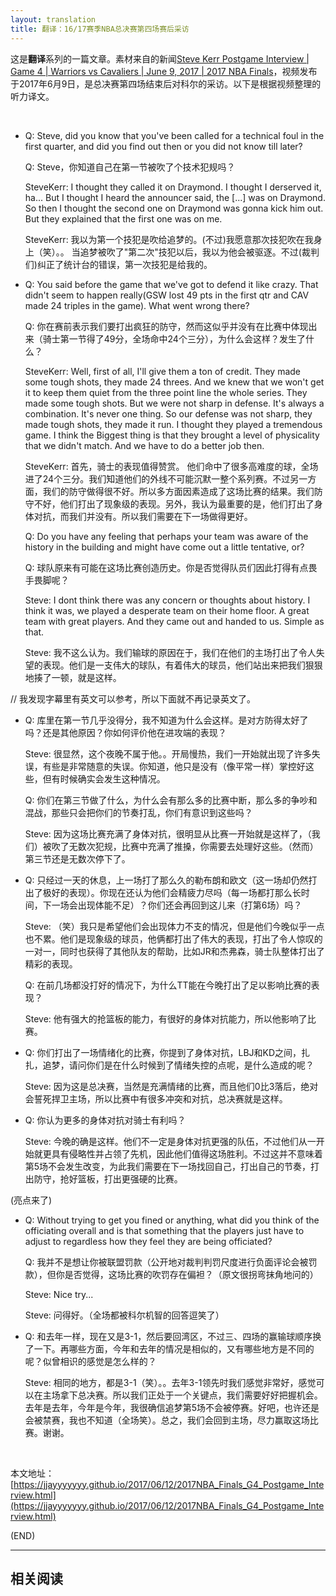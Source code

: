 ```yaml
---
layout: translation
title: 翻译：16/17赛季NBA总决赛第四场赛后采访
---
```



这是**翻译**系列的一篇文章。素材来自的新闻[Steve Kerr Postgame Interview \| Game 4 \| Warriors vs Cavaliers \| June 9, 2017 \| 2017 NBA Finals](https://www.youtube.com/watch?v=K2ld4KddNYc)，视频发布于2017年6月9日，是总决赛第四场结束后对科尔的采访。以下是根据视频整理的听力译文。

<br/>

*	Q: Steve, did you know that you've been called for a technical foul in the first quarter, and did you find out then or you did not know till later?

	Q: Steve，你知道自己在第一节被吹了个技术犯规吗？

	SteveKerr: I thought they called it on Draymond. I thought I derserved it, ha... But I thought I heard the announcer said, the [...] was on Draymond. So then I thought the second one on Draymond was gonna kick him out. But they explained that the first one was on me.

	SteveKerr: 我以为第一个技犯是吹给追梦的。(不过)我愿意那次技犯吹在我身上（笑）。。 当追梦被吹了"第二次"技犯以后，我以为他会被驱逐。不过(裁判们)纠正了统计台的错误，第一次技犯是给我的。

*	Q: You said before the game that we've got to defend it like crazy. That didn't seem to happen really(GSW lost 49 pts in the first qtr and CAV made 24 triples in the game). What went wrong there?

	Q: 你在赛前表示我们要打出疯狂的防守，然而这似乎并没有在比赛中体现出来（骑士第一节得了49分，全场命中24个三分），为什么会这样？发生了什么？

	SteveKerr: Well, first of all, I'll give them a ton of credit. They made some tough shots, they made 24 threes. And we knew that we won't get it to keep them quiet from the three point line the whole series. They made some tough shots. But we were not sharp in defense. It's always a combination. It's never one thing. So our defense was not sharp, they made tough shots, they made it run. I thought they played a tremendous game. I think the Biggest thing is that they brought a level of physicality that we didn't match. And we have to do a better job then.

	SteveKerr: 首先，骑士的表现值得赞赏。 他们命中了很多高难度的球，全场进了24个三分。我们知道他们的外线不可能沉默一整个系列赛。不过另一方面，我们的防守做得很不好。所以多方面因素造成了这场比赛的结果。我们防守不好，他们打出了现象级的表现。另外，我认为最重要的是，他们打出了身体对抗，而我们并没有。所以我们需要在下一场做得更好。

	Q: Do you have any feeling that perhaps your team was aware of the history in the building and might have come out a little tentative, or?

	Q: 球队原来有可能在这场比赛创造历史。你是否觉得队员们因此打得有点畏手畏脚呢？

	Steve: I dont think there was any concern or thoughts about history. I think it was, we played a desperate team on their home floor. A great team with great players. And they came out and handed to us. Simple as that.

	Steve: 我不这么认为。我们输球的原因在于，我们在他们的主场打出了令人失望的表现。他们是一支伟大的球队，有着伟大的球员，他们站出来把我们狠狠地揍了一顿，就是这样。

// 我发现字幕里有英文可以参考，所以下面就不再记录英文了。

*	Q: 库里在第一节几乎没得分，我不知道为什么会这样。是对方防得太好了吗？还是其他原因？你如何评价他在进攻端的表现？

	Steve: 很显然，这个夜晚不属于他。。开局慢热，我们一开始就出现了许多失误，有些是非常随意的失误。你知道，他只是没有（像平常一样）掌控好这些，但有时候确实会发生这种情况。

	Q: 你们在第三节做了什么，为什么会有那么多的比赛中断，那么多的争吵和混战，那些只会把你们的节奏打乱，你们有意识到这些吗？

	Steve: 因为这场比赛充满了身体对抗，很明显从比赛一开始就是这样了，（我们）被吹了无数次犯规，比赛中充满了推搡，你需要去处理好这些。（然而）第三节还是无数次停下了。

*	Q: 只经过一天的休息，上一场打了那么久的勒布朗和欧文（这一场却仍然打出了极好的表现）。你现在还认为他们会精疲力尽吗（每一场都打那么长时间，下一场会出现体能不足）？你们还会再回到这儿来（打第6场）吗？

	Steve: （笑）我只是希望他们会出现体力不支的情况，但是他们今晚似乎一点也不累。他们是现象级的球员，他俩都打出了伟大的表现，打出了令人惊叹的一对一，同时也获得了其他队友的帮助，比如JR和杰弗森，骑士队整体打出了精彩的表现。

	Q: 在前几场都没打好的情况下，为什么TT能在今晚打出了足以影响比赛的表现？

	Steve: 他有强大的抢篮板的能力，有很好的身体对抗能力，所以他影响了比赛。

*	Q: 你们打出了一场情绪化的比赛，你提到了身体对抗，LBJ和KD之间，扎扎，追梦，请问你们是在什么时候到了情绪失控的点呢，是什么造成的呢？

	Steve: 因为这是总决赛，当然是充满情绪的比赛，而且他们0比3落后，绝对会誓死捍卫主场，所以比赛中有很多冲突和对抗，总决赛就是这样。

*	Q: 你认为更多的身体对抗对骑士有利吗？

	Steve: 今晚的确是这样。他们不一定是身体对抗更强的队伍，不过他们从一开始就更具有侵略性并占领了先机，因此他们值得这场胜利。不过这并不意味着第5场不会发生改变，为此我们需要在下一场找回自己，打出自己的节奏，打出防守，抢好篮板，打出更强硬的比赛。

(亮点来了)

*	Q: Without trying to get you fined or anything, what did you think of the officiating overall and is that something that the players just have to adjust to regardless how they feel they are being officiated?

	Q: 我并不是想让你被联盟罚款（公开地对裁判判罚尺度进行负面评论会被罚款），但你是否觉得，这场比赛的吹罚存在偏袒？（原文很拐弯抹角地问的）

	Steve: Nice try...

	Steve: 问得好。（全场都被科尔机智的回答逗笑了）

*	Q: 和去年一样，现在又是3-1，然后要回湾区，不过三、四场的赢输球顺序换了一下。再哪些方面，今年和去年的情况是相似的，又有哪些地方是不同的呢？似曾相识的感觉是怎么样的？

	Steve: 相同的地方，都是3-1（笑）。。去年3-1领先时我们感觉非常好，感觉可以在主场拿下总决赛。所以我们正处于一个关键点，我们需要好好把握机会。去年是去年，今年是今年，我很确信追梦第5场不会被停赛。好吧，也许还是会被禁赛，我也不知道（全场笑）。总之，我们会回到主场，尽力赢取这场比赛。谢谢。

<br/>

本文地址：[https://jjayyyyyyy.github.io/2017/06/12/2017NBA_Finals_G4_Postgame_Interview.html](https://jjayyyyyyy.github.io/2017/06/12/2017NBA_Finals_G4_Postgame_Interview.html)

(END)

---

##  相关阅读
